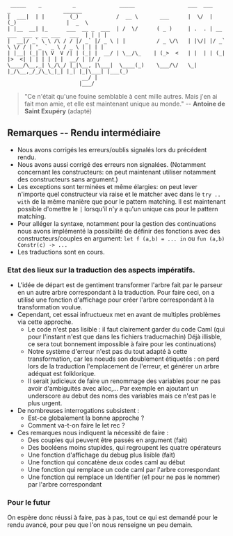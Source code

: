 ```
 _____    _          _              _____                 ___  ___           _                 ______
|  ___|  | |        (_)            /  __ \       ___      |  \/  |          (_)                |  _  \
| |__  __| |_      ___  __ _  ___  | /  \/      ( _ )     | .  . | __ ___  ___ _ __ ___   ___  | | | |
|  __|/ _` \ \ /\ / / |/ _` |/ _ \ | |          / _ \/\   | |\/| |/ _` \ \/ / | '_ ` _ \ / _ \ | | | |
| |__| (_| |\ V  V /| | (_| |  __/ | \__/\_    | (_>  <   | |  | | (_| |>  <| | | | | | |  __/ | |/ /
\____/\__,_| \_/\_/ |_|\__, |\___|  \____(_)    \___/\/   \_|  |_/\__,_/_/\_\_|_| |_| |_|\___| |___(_)
                        __/ |
                       |___/
```

> "Ce n'était qu'une fouine semblable à cent mille autres. Mais j'en ai fait mon amie, et elle est maintenant unique au monde." -- __Antoine de Saint Exupéry__ (adapté)

## Remarques -- Rendu intermédiaire

- Nous avons corrigés les erreurs/oublis signalés lors du précédent rendu.
- Nous avons aussi corrigé des erreurs non signalées. (Notamment concernant les constructeurs: on peut maintenant utiliser notamment des constructeurs sans argument.)
- Les exceptions sont terminées et même élargies: on peut lever n'importe quel constructeur via raise et le matcher avec dans le `try .. with` de la même manière que pour le pattern matching. Il est maintenant possible d'omettre le `|` lorsqu'il n'y a qu'un unique cas pour le pattern matching.
- Pour alléger la syntaxe, notamment pour la gestion des continuations nous avons implémenté la possibilité de définir des fonctions avec des constructeurs/couples en argument: `let f (a,b) = ... in` ou `fun (a,b) Constr(c) -> ...`
- Les traductions sont en cours.



### Etat des lieux sur la traduction des aspects impératifs.

- L'idée de départ est de gentiment transformer l'arbre fait  par le parseur en un autre arbre correspondant à la traduction. Pour faire ceci, on a utilisé une fonction d'affichage pour créer l'arbre correspondant à la transformation voulue.
- Cependant, cet essai infructueux met en avant de multiples problèmes via cette approche.
	* Le code n'est pas lisible : il faut clairement garder du code Caml (qui pour l'instant n'est que dans les fichiers traducmachin) Déjà illisble, ce sera tout bonnement impossible à faire pour les continuations)
	* Notre système d'erreur n'est pas du tout adapté à cette transformation, car les noeuds son doublement étiquetés : on perd lors de la traduction l'emplacement de l'erreur, et générer un arbre adéquat est folklorique.
	* Il serait judicieux de faire un renommage des variables pour ne pas avoir d'ambiguités avec alloc,... Par exemple en ajoutant un underscore au debut des noms des variables mais ce n'est pas le plus urgent.
- De nombreuses interrogations subsistent :
	* Est-ce globalement la bonne approche ?
	* Comment va-t-on faire le let rec ?
- Ces remarques nous indiquent la nécessité de faire :
	* Des couples qui peuvent être passés en argument (fait)
	* Des booléens moins stupides, qui regroupent les quatre opérateurs
	* Une fonction d'affichage du debug plus lisible (fait)
	* Une fonction qui concatène deux codes caml au début
	* Une fonction qui remplace un code caml par l'arbre correspondant
	* Une fonction qui remplace un Identifier (e1 pour ne pas le nommer) par l'arbre correspondant


### Pour le futur

On espère donc réussi à faire, pas à pas, tout ce qui est demandé pour le rendu avancé, pour peu que l'on nous renseigne un peu demain.
	
